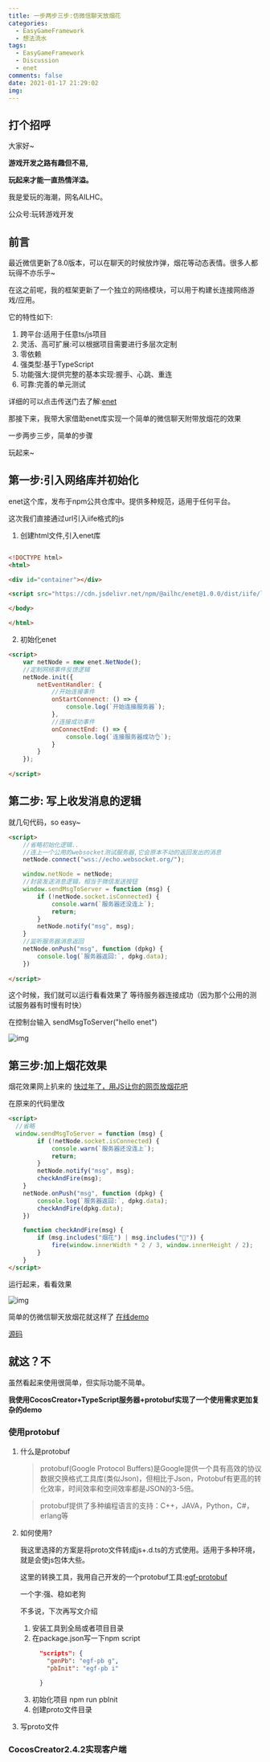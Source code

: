 ```yaml
---
title: 一步两步三步:仿微信聊天放烟花
categories:
  - EasyGameFramework
  - 想法流水
tags:
  - EasyGameFramework
  - Discussion
  - enet
comments: false
date: 2021-01-17 21:29:02
img:
---
```

## 打个招呼

大家好~

**游戏开发之路有趣但不易,**

**玩起来才能一直热情洋溢。**

我是爱玩的海潮，网名AILHC。

公众号:玩转游戏开发

## 前言


最近微信更新了8.0版本，可以在聊天的时候放炸弹，烟花等动态表情。很多人都玩得不亦乐乎~

在这之前呢，我的框架更新了一个独立的网络模块，可以用于构建长连接网络游戏/应用。

它的特性如下:
1. 跨平台:适用于任意ts/js项目
2. 灵活、高可扩展:可以根据项目需要进行多层次定制
3. 零依赖
4. 强类型:基于TypeScript
5. 功能强大:提供完整的基本实现:握手、心跳、重连
6. 可靠:完善的单元测试

详细的可以点击传送门去了解:[enet](https://github.com/AILHC/EasyGameFrameworkOpen/tree/main/packages/enet#readme)

那接下来，我带大家借助enet库实现一个简单的微信聊天附带放烟花的效果

一步两步三步，简单的步骤

玩起来~

## 第一步:引入网络库并初始化

enet这个库，发布于npm公共仓库中。提供多种规范，适用于任何平台。

这次我们直接通过url引入iife格式的js

1. 创建html文件,引入enet库
```html

<!DOCTYPE html>
<html>

<div id="container"></div>

<script src="https://cdn.jsdelivr.net/npm/@ailhc/enet@1.0.0/dist/iife/lib/index.js"></script>

</body>

</html>

```
2. 初始化enet

```html
<script>
    var netNode = new enet.NetNode();
    //定制网络事件反馈逻辑
    netNode.init({
        netEventHandler: {
            //开始连接事件
            onStartConnenct: () => {
                console.log(`开始连接服务器`);
            },
            //连接成功事件
            onConnectEnd: () => {
                console.log(`连接服务器成功👌`);
            }
        }
    });
    
</script>
```
## 第二步: 写上收发消息的逻辑
就几句代码，so easy~
```html
<script>
    //省略初始化逻辑..
    //连上一个公用的websocket测试服务器,它会原本不动的返回发出的消息
    netNode.connect("wss://echo.websocket.org/");

    window.netNode = netNode;
    //封装发送消息逻辑，相当于微信发送按钮
    window.sendMsgToServer = function (msg) {
        if (!netNode.socket.isConnected) {
            console.warn(`服务器还没连上`);
            return;
        }
        netNode.notify("msg", msg);
    }
    //监听服务器消息返回
    netNode.onPush("msg", function (dpkg) {
        console.log(`服务器返回:`, dpkg.data);
    })
    
</script>
```
这个时候，我们就可以运行看看效果了
等待服务器连接成功（因为那个公用的测试服务器有时慢有时快）

在控制台输入 sendMsgToServer("hello enet")

![img](https://coding-pages-bucket-434147-7588795-4574-367535-1255530080.cos.ap-guangzhou.myqcloud.com/img/html-enet-test1.gif)

## 第三步:加上烟花效果

烟花效果网上扒来的
[快过年了，用JS让你的网页放烟花吧](https://blog.csdn.net/weixin_42686892/article/details/112589511)

在原来的代码里改
```html
<script>
  //省略
  window.sendMsgToServer = function (msg) {
        if (!netNode.socket.isConnected) {
            console.warn(`服务器还没连上`);
            return;
        }
        netNode.notify("msg", msg);
        checkAndFire(msg);
    }
    netNode.onPush("msg", function (dpkg) {
        console.log(`服务器返回:`, dpkg.data);
        checkAndFire(dpkg.data);
    })

    function checkAndFire(msg) {
        if (msg.includes("烟花") | msg.includes("🎇")) {
            fire(window.innerWidth * 2 / 3, window.innerHeight / 2);
        }
    }
</script>
```
运行起来，看看效果

![img](https://coding-pages-bucket-434147-7588795-4574-367535-1255530080.cos.ap-guangzhou.myqcloud.com/img/html-enet-test2.gif)

简单的仿微信聊天放烟花就这样了
[在线demo](https://ailhc.github.io/demos/enet-simple-demo)

[源码](https://github.com/AILHC/EasyGameFrameworkOpen/tree/main/examples/egf-net-ws/egf-simple-net-client)

## 就这？不

虽然看起来使用很简单，但实际功能不简单。

**我使用CocosCreator+TypeScript服务器+protobuf实现了一个使用需求更加复杂的demo**

### 使用protobuf

1. 什么是protobuf
   > protobuf(Google Protocol Buffers)是Google提供一个具有高效的协议数据交换格式工具库(类似Json)，但相比于Json，Protobuf有更高的转化效率，时间效率和空间效率都是JSON的3-5倍。

   > protobuf提供了多种编程语言的支持：C++，JAVA，Python，C#，erlang等
2. 如何使用?

   我这里选择的方案是将proto文件转成js+.d.ts的方式使用。适用于多种环境，就是会使js包体大些。
   
   这里的转换工具，我用自己开发的一个protobuf工具:[egf-protobuf](https://github.com/AILHC/EasyGameFrameworkOpen/tree/main/packages/egf-protobuf-cli#readme)

   一个字:强、稳如老狗

   不多说，下次再写文介绍
   1. 安装工具到全局或者项目目录
   2. 在package.json写一下npm script
      ```json
        "scripts": {
          "genPb": "egf-pb g",
          "pbInit": "egf-pb i"
          
        }
      ```
    3. 初始化项目 npm run pbInit
    4. 创建proto文件目录
3. 写proto文件


### CocosCreator2.4.2实现客户端

### 




  




